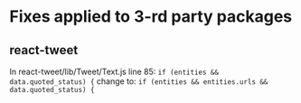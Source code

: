 # Fixes applied to 3-rd party packages

## react-tweet

In react-tweet/lib/Tweet/Text.js line 85:
`if (entities && data.quoted_status) {`
change to:
`if (entities && entities.urls && data.quoted_status) {`
